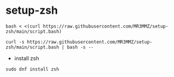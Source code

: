 # setup-zsh

```
bash < <(curl https://raw.githubusercontent.com/MR3MMZ/setup-zsh/main/script.bash)
```

```
curl -s https://raw.githubusercontent.com/MR3MMZ/setup-zsh/main/script.bash | bash -s --
```

- install zsh
```
sudo dnf install zsh
```



